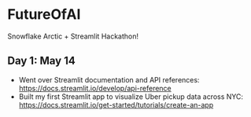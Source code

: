 # FutureOfAI
Snowflake Arctic + Streamlit Hackathon!

## Day 1: May 14
- Went over Streamlit documentation and API references: https://docs.streamlit.io/develop/api-reference
- Built my first Streamlit app to visualize Uber pickup data across NYC: https://docs.streamlit.io/get-started/tutorials/create-an-app
